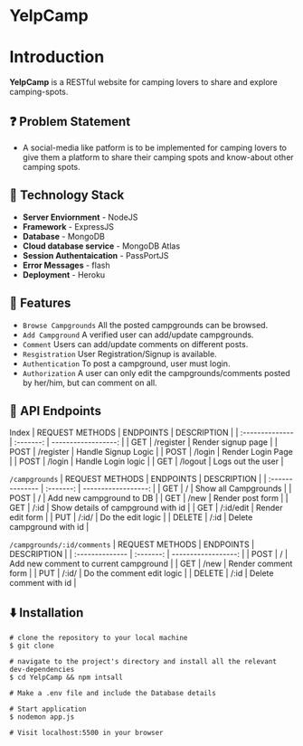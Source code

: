# YelpCamp
 # Introduction

**YelpCamp** is a RESTful website for camping lovers to share and explore camping-spots.

## ❓ Problem Statement

- A social-media like patform is to be implemented for camping lovers to give them a platform to share their camping spots and know-about other camping spots.

## 🚧 Technology Stack

- **Server Enviornment** - NodeJS
- **Framework** - ExpressJS
- **Database** - MongoDB
- **Cloud database service** - MongoDB Atlas
- **Session Authentaication** - PassPortJS
- **Error Messages** - flash
- **Deployment** - Heroku

## 🔨 Features

- `Browse Campgrounds` All the posted campgrounds can be browsed.
- `Add Campground` A verified user can add/update campgrounds.
- `Comment` Users can add/update comments on different posts.
- `Resgistration` User Registration/Signup is available.
- `Authentication` To post a campground, user must login.
- `Authorization` A user can only edit the campgrounds/comments posted by her/him, but can comment on all.

## 🔨 API Endpoints

Index
| REQUEST METHODS | ENDPOINTS | DESCRIPTION |
| :-------------- | :-------: | ------------------: |
| GET | /register | Render signup page |
| POST | /register | Handle Signup Logic |
| POST | /login | Render Login Page |
| POST | /login | Handle Login logic |
| GET | /logout | Logs out the user |

`/campgrounds`
| REQUEST METHODS | ENDPOINTS | DESCRIPTION |
| :-------------- | :-------: | ------------------: |
| GET | / | Show all Campgrounds |
| POST | / | Add new campground to DB |
| GET | /new | Render post form |
| GET | /:id | Show details of campground with id |
| GET | /:id/edit | Render edit form |
| PUT | /:id/ | Do the edit logic |
| DELETE | /:id | Delete campground with id |

`/campgrounds/:id/comments`
| REQUEST METHODS | ENDPOINTS | DESCRIPTION |
| :-------------- | :-------: | ------------------: |
| POST | / | Add new comment to current campground |
| GET | /new | Render comment form |
| PUT | /:id/ | Do the comment edit logic |
| DELETE | /:id | Delete comment with id |

## ⬇️ Installation

```
# clone the repository to your local machine
$ git clone 

# navigate to the project's directory and install all the relevant dev-dependencies
$ cd YelpCamp && npm intsall

# Make a .env file and include the Database details

# Start application
$ nodemon app.js

# Visit localhost:5500 in your browser
```
